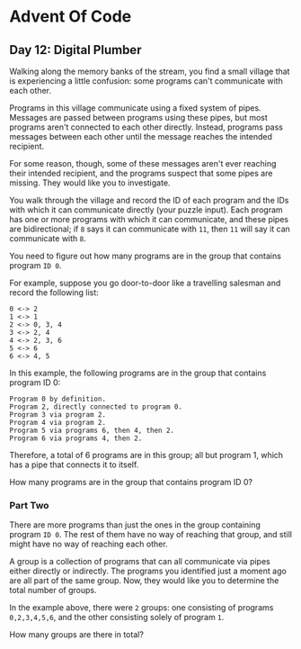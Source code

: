 # Advent Of Code

## Day 12: Digital Plumber

Walking along the memory banks of the stream, you find a small village that is
experiencing a little confusion: some programs can't communicate with each
other.

Programs in this village communicate using a fixed system of pipes. Messages are
passed between programs using these pipes, but most programs aren't connected to
each other directly. Instead, programs pass messages between each other until
the message reaches the intended recipient.

For some reason, though, some of these messages aren't ever reaching their
intended recipient, and the programs suspect that some pipes are missing. They
would like you to investigate.

You walk through the village and record the ID of each program and the IDs with
which it can communicate directly (your puzzle input). Each program has one or
more programs with which it can communicate, and these pipes are bidirectional;
if `8` says it can communicate with `11`, then `11` will say it can communicate
with `8`.

You need to figure out how many programs are in the group that contains program
`ID 0`.

For example, suppose you go door-to-door like a travelling salesman and record
the following list:

```
0 <-> 2
1 <-> 1
2 <-> 0, 3, 4
3 <-> 2, 4
4 <-> 2, 3, 6
5 <-> 6
6 <-> 4, 5
```

In this example, the following programs are in the group that contains program
ID 0:

```
Program 0 by definition.
Program 2, directly connected to program 0.
Program 3 via program 2.
Program 4 via program 2.
Program 5 via programs 6, then 4, then 2.
Program 6 via programs 4, then 2.
```

Therefore, a total of 6 programs are in this group; all but program 1, which has
a pipe that connects it to itself.

How many programs are in the group that contains program ID 0?

### Part Two

There are more programs than just the ones in the group containing program
`ID 0`. The rest of them have no way of reaching that group, and still might
have no way of reaching each other.

A group is a collection of programs that can all communicate via pipes either
directly or indirectly. The programs you identified just a moment ago are all
part of the same group. Now, they would like you to determine the total number
of groups.

In the example above, there were `2` groups: one consisting of programs
`0,2,3,4,5,6`, and the other consisting solely of program `1`.

How many groups are there in total?
